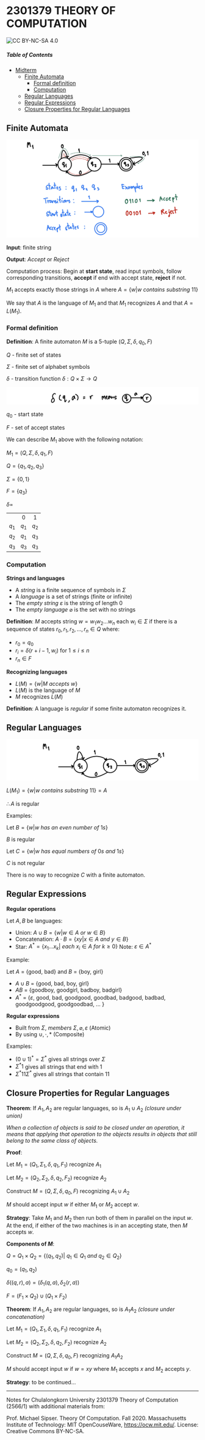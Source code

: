 # 2301379 THEORY OF COMPUTATION

![CC BY-NC-SA 4.0](https://img.shields.io/badge/License-CC%20BY--NC--SA%204.0-yellow.svg)

##### Table of Contents
- [Midterm](#midterm)
    - [Finite Automata](#finite-automata)
        - [Formal definition](#formal-definition)
        - [Computation](#computation)
    - [Regular Languages](#regular-languages)
    - [Regular Expressions](#regular-expressions)
    - [Closure Properties for Regular Languages](#closure-properties-for-regular-languages)

## Finite Automata ##

![finite automata](images\fa01.png)

**Input**: finite string

**Output**: *Accept* or *Reject*

Computation process: Begin at **start state**, read input symbols, follow corresponding transitions, **accept** if end with accept state, **reject** if not.

$M_{1}$ accepts exactly those strings in $A$ where $A ={\{w|w~contains~substring~11\}}$

We say that $A$ is the language of $M_{1}$ and that $M_{1}$ recognizes $A$ and that $A = L(M_{1})$.

### Formal definition ###

**Definition**: A finite automaton $M$ is a 5-tuple $(Q, \Sigma, \delta, q_{0}, F)$

$Q$ - finite set of states

$\Sigma$ - finite set of alphabet symbols

$\delta$ - transition function $\delta: Q \times \Sigma \rightarrow Q$ 

![transition function](images\fa02.png)

$q_{0}$ - start state

$F$ - set of accept states

We can describe $M_{1}$ above with the following notation:

$M_{1} = (Q, \Sigma, \delta, q_{1}, F)$

$Q = \{{q_{1}, q_{2}, q_{3}}\}$

$\Sigma = \{0, 1\}$

$F = \{q_{3}\}$

$\delta =$ 

|         |         |         |
| :-----: | :-----: | :-----: |
|         | 0       | 1       |
| $q_{1}$ | $q_{1}$ | $q_{2}$ |
| $q_{2}$ | $q_{1}$ | $q_{3}$ |
| $q_{3}$ | $q_{3}$ | $q_{3}$ |

### Computation ###

**Strings and languages**

- A *string* is a finite sequence of symbols in $\Sigma$
- A *language* is a set of strings (finite or infinite)
- The *empty string* $\varepsilon$ is the string of length 0
- The *empty language* $\varnothing$ is the set with no strings

**Definition**: $M$ accepts string $w = w_{1} w_{2} ... w_{n}$ each $w_{i} \in \Sigma$ if there is a sequence of states $r_{0},r_{1},r_{2},...,r_{n} \in Q$
where:
- $r_{0} = q_{0}$
- $r_{i} = \delta(r+{i-1},w_{i})$ for $1 \leq i \leq n$
- $r_{n} \in F$

**Recognizing languages**

- $L(M) = \{w|M~accepts~w\}$
- $L(M)$ is the language of $M$
- $M$ recognizes $L(M)$

**Definition**: A language is *regular* if some finite automaton recognizes it.

## Regular Languages ##

![regular languages example](images\fa03.png)

$L(M_{1}) = \{w|w~contains~substring~11\} = A$

$\therefore A$ is regular

Examples:

Let $B = \{w|w~has~an~even~number~of~1s\}$

$B$ is regular

Let $C = \{w|w~has~equal~numbers~of~0s~and~1s\}$

$C$ is not regular

There is no way to recognize $C$ with a finite automaton.

## Regular Expressions ##

**Regular operations**

Let $A,B$ be languages:

- Union: $A \cup B = \{w|w \in A~or~w \in B\}$
- Concatenation: $A \cdot B = \{xy|x \in A~and~y \in B\}$
- Star: $A^{*} = \{x_{1}...x_{k}|~each~x_{i} \in A~for~k \geq 0\}$ Note: $\varepsilon \in A^{*}$

Example:

Let $A$ = {good, bad} and $B$ = {boy, girl}
- $A \cup B$ = {good, bad, boy, girl}
- $AB$ = {goodboy, goodgirl, badboy, badgirl}
- $A^{*}$ = {$\varepsilon$, good, bad, goodgood, goodbad, badgood, badbad, goodgoodgood, goodgoodbad, ... }

**Regular expressions**

- Built from $\Sigma,~members~\Sigma, \varnothing, \varepsilon$ (Atomic)
- By using $\cup, \cdot, *$ (Composite)

Examples:

- $(0 \cup 1)^{*} = \Sigma^{*}$ gives all strings over $\Sigma$
- $\Sigma^{*}1$ gives all strings that end with 1
- $\Sigma^{*}11\Sigma^{*}$ gives all strings that contain 11

## Closure Properties for Regular Languages ##

**Theorem**: If $A_{1}, A_{2}$ are regular languages, so is $A_{1} \cup A_{2}$ *(closure under union)*

*When a collection of objects is said to be closed under an operation, it means that applying that operation to the objects results in objects that still belong to the same class of objects.*

**Proof**:

Let $M_{1} = (Q_{1}, \Sigma_{1}, \delta, q_{1}, F_{1})$ recognize $A_{1}$

Let $M_{2} = (Q_{2}, \Sigma_{2}, \delta, q_{2}, F_{2})$ recognize $A_{2}$

Construct $M = (Q, \Sigma, \delta, q_{0}, F)$ recognizing $A_{1} \cup A_{2}$

$M$ should accept input $w$ if either $M_{1}$ or $M_{2}$ accept $w$.

**Strategy**: Take $M_{1}$ and $M_{2}$ then run both of them in parallel on the input $w$. At the end, if either of the two machines is in an accepting state, then $M$ accepts $w$.

**Components of $M$**:

$Q = Q_{1} \times Q_{2} = \{(q_{1},q_{2})|~q_{1} \in Q_{1}~and~q_{2} \in Q_{2}\}$

$q_{0} = (q_{1},q_{2})$

$\delta((q,r),a) = (\delta_{1}(q,a),\delta_{2}(r,a))$

$F = (F_{1} \times Q_{2}) \cup (Q_{1} \times F_{2})$

**Theorem**: If $A_{1}, A_{2}$ are regular languages, so is $A_{1}A_{2}$ *(closure under concatenation)*

Let $M_{1} = (Q_{1}, \Sigma_{1}, \delta, q_{1}, F_{1})$ recognize $A_{1}$

Let $M_{2} = (Q_{2}, \Sigma_{2}, \delta, q_{2}, F_{2})$ recognize $A_{2}$

Construct $M = (Q, \Sigma, \delta, q_{0}, F)$ recognizing $A_{1}A_{2}$

$M$ should accept input $w$ if $w = xy$ where $M_{1}$ accepts $x$ and $M_{2}$ accepts $y$.

**Strategy**: to be continued...

---
Notes for Chulalongkorn University 2301379 Theory of Computation (2566/1) with additional materials from:

Prof. Michael Sipser. Theory Of Computation. Fall 2020. Massachusetts Institute of Technology: MIT OpenCouseWare, https://ocw.mit.edu/. License: Creative Commons BY-NC-SA.